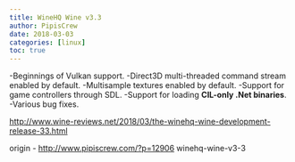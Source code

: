 ```yaml
---
title: WineHQ Wine v3.3
author: PipisCrew
date: 2018-03-03
categories: [linux]
toc: true
---
```


-Beginnings of Vulkan support.
-Direct3D multi-threaded command stream enabled by default.
-Multisample textures enabled by default.
-Support for game controllers through SDL.
-Support for loading **CIL-only .Net binaries**.
-Various bug fixes.

http://www.wine-reviews.net/2018/03/the-winehq-wine-development-release-33.html

origin - http://www.pipiscrew.com/?p=12906 winehq-wine-v3-3